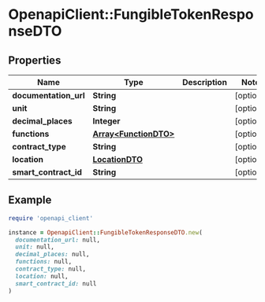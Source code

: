# OpenapiClient::FungibleTokenResponseDTO

## Properties

| Name | Type | Description | Notes |
| ---- | ---- | ----------- | ----- |
| **documentation_url** | **String** |  | [optional] |
| **unit** | **String** |  | [optional] |
| **decimal_places** | **Integer** |  | [optional] |
| **functions** | [**Array&lt;FunctionDTO&gt;**](FunctionDTO.md) |  | [optional] |
| **contract_type** | **String** |  | [optional] |
| **location** | [**LocationDTO**](LocationDTO.md) |  | [optional] |
| **smart_contract_id** | **String** |  | [optional] |

## Example

```ruby
require 'openapi_client'

instance = OpenapiClient::FungibleTokenResponseDTO.new(
  documentation_url: null,
  unit: null,
  decimal_places: null,
  functions: null,
  contract_type: null,
  location: null,
  smart_contract_id: null
)
```

